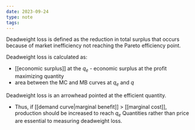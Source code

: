 ```yaml
---
date: 2023-09-24
type: note
tags: 
---
```


Deadweight loss is defined as the reduction in total surplus that occurs because of market inefficiency not reaching the Pareto efficiency point.

Deadweight loss is calculated as:
- [[economic surplus]] at the $q_{e}$ - economic surplus at the profit maximizing quantity
- area between the MC and MB curves at $q_{e}$ and $q$

Deadweight loss is an arrowhead pointed at the efficient quantity.
- Thus, if [[demand curve|marginal benefit]] > [[marginal cost]], production should be increased to reach $q_{e}$
Quantities rather than price are essential to measuring deadweight loss.

